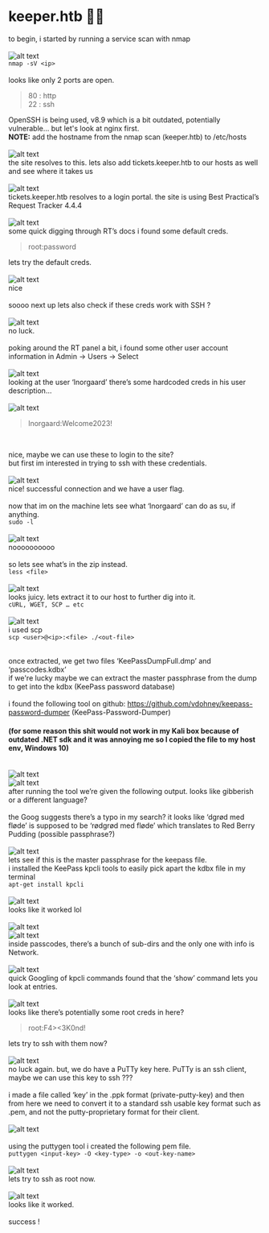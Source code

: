 # keeper.htb 🐱‍👤

to begin, i started by running a service scan with nmap <br><br>
![alt text](https://raw.githubusercontent.com/b-tigges/htb/main/screenies/nmap.png "initial nmap scan")<br>
`nmap -sV <ip>` <br><br>
looks like only 2 ports are open. <br>
> 80 : http <br>
> 22 : ssh <br>


OpenSSH is being used, v8.9 which is a bit outdated, potentially vulnerable… but let's look at nginx first. <br>
**NOTE:** add the hostname from the nmap scan (keeper.htb) to /etc/hosts <br><br>
![alt text](https://raw.githubusercontent.com/b-tigges/htb/main/screenies/website.png "website langing page")<br>
the site resolves to this. lets also add tickets.keeper.htb to our hosts as well and see where it takes us <br><br>
![alt text](https://raw.githubusercontent.com/b-tigges/htb/main/screenies/login_portal.png "login portal")<br>
tickets.keeper.htb resolves to a login portal. the site is using Best Practical’s Request Tracker 4.4.4 <br><br>
![alt text](https://raw.githubusercontent.com/b-tigges/htb/main/screenies/wiki_page.png "RT documentation")<br>
some quick digging through RT’s docs i found some default creds. <br>

> root:password <br>

lets try the default creds. <br><br>
![alt text](https://raw.githubusercontent.com/b-tigges/htb/main/screenies/login_as_root.png "default creds") <br>
nice <br>
<br>
soooo next up lets also check if these creds work with SSH ? <br><br>
![alt text](https://raw.githubusercontent.com/b-tigges/htb/main/screenies/ssh1.png "ssh fail") <br>
no luck. <br>
<br>
poking around the RT panel a bit, i found some other user account information in Admin -> Users -> Select <br><br>
![alt text](https://raw.githubusercontent.com/b-tigges/htb/main/screenies/users.png "user accounts") <br>
looking at the user ‘lnorgaard’ there’s some hardcoded creds in his user description… <br><br>
![alt text](https://raw.githubusercontent.com/b-tigges/htb/main/screenies/user_comment.png "user description") <br>
> lnorgaard:Welcome2023! <br>
<br>

nice, maybe we can use these to login to the site? <br>
but first im interested in trying to ssh with these credentials. <br><br>
![alt text](https://raw.githubusercontent.com/b-tigges/htb/main/screenies/ssh2.png "ssh success") <br>
nice! successful connection and we have a user flag. <br>
<br>
now that im on the machine lets see what ‘lnorgaard’ can do as su, if anything. <br>
`sudo -l` <br><br>
![alt text](https://raw.githubusercontent.com/b-tigges/htb/main/screenies/sudo_check.png "sudo check") <br>
noooooooooo <br>
<br>
so lets see what’s in the zip instead. <br>
`less <file>` <br><br>
![alt text](https://raw.githubusercontent.com/b-tigges/htb/main/screenies/files.png "files on box") <br>
looks juicy. lets extract it to our host to further dig into it. <br>
`cURL, WGET, SCP … etc` <br><br>
![alt text](https://raw.githubusercontent.com/b-tigges/htb/main/screenies/using_scp.png "using scp") <br>
i used scp <br>
`scp <user>@<ip>:<file> ./<out-file>` <br><br>

once extracted, we get two files ‘KeePassDumpFull.dmp’ and ‘passcodes.kdbx’ <br>
if we're lucky maybe we can extract the master passphrase from the dump to get into the kdbx (KeePass password database) <br><br>
i found the following tool on github: https://github.com/vdohney/keepass-password-dumper (KeePass-Password-Dumper) <br>
#### (for some reason this shit would not work in my Kali box because of outdated .NET sdk and it was annoying me so I copied the file to my host env, Windows 10) <br><br>
![alt text](https://raw.githubusercontent.com/b-tigges/htb/main/screenies/keepass_crack1.png "using keepass dumper") <br>
![alt text](https://raw.githubusercontent.com/b-tigges/htb/main/screenies/keepass_crack2.png "using keepass dumper") <br>
after running the tool we’re given the following output. looks like gibberish or a different language? <br>
<br>
the Goog suggests there’s a typo in my search? it looks like ‘dgrød med fløde’ is supposed to be ‘rødgrød med fløde’ which translates to Red Berry Pudding (possible passphrase?) <br><br>
![alt text](https://raw.githubusercontent.com/b-tigges/htb/main/screenies/google1.png  "google results") <br>
lets see if this is the master passphrase for the keepass file. <br>
i installed the KeePass kpcli tools to easily pick apart the kdbx file in my terminal <br>
`apt-get install kpcli` <br><br>
![alt text](https://raw.githubusercontent.com/b-tigges/htb/main/screenies/kpcli.png "kpcli usage") <br>
looks like it worked lol <br><br>
![alt text](https://raw.githubusercontent.com/b-tigges/htb/main/screenies/kpcli2.png "kpcli") <br>
![alt text](https://raw.githubusercontent.com/b-tigges/htb/main/screenies/kpcli3.png "more kpcli") <br>
inside passcodes, there’s a bunch of sub-dirs and the only one with info is Network. <br><br>
![alt text](https://raw.githubusercontent.com/b-tigges/htb/main/screenies/kpcli4.png "more more kpcli") <br>
quick Googling of kpcli commands found that the ‘show’ command lets you look at entries. <br><br>
![alt text](https://raw.githubusercontent.com/b-tigges/htb/main/screenies/kpcli5.png "juicy stuff") <br>
looks like there’s potentially some root creds in here? <br>

> root:F4><3K0nd! <br>

lets try to ssh with them now? <br><br>
![alt text](https://raw.githubusercontent.com/b-tigges/htb/main/screenies/ssh3.png "ssh fail again") <br>
no luck again. but, we do have a PuTTy key here. PuTTy is an ssh client, maybe we can use this key to ssh ??? <br><br>
i made a file called ‘key’ in the .ppk format (private-putty-key) and then from here we need to convert it to a standard ssh usable key format such as .pem, and not the putty-proprietary format for their client. <br><br>
![alt text](https://raw.githubusercontent.com/b-tigges/htb/main/screenies/key_making.png "epic ssh key") <br><br>
using the puttygen tool i created the following pem file.<br>
`puttygen <input-key> -O <key-type> -o <out-key-name>` <br><br>
![alt text](https://raw.githubusercontent.com/b-tigges/htb/main/screenies/puttygen.png "new pem") <br>
lets try to ssh as root now. <br><br>
![alt text](https://raw.githubusercontent.com/b-tigges/htb/main/screenies/ssh5.png "root") <br>
looks like it worked. <br><br>
success !
